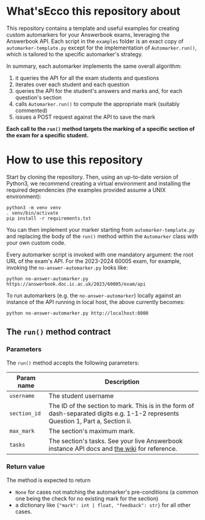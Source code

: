 # What'sEcco this repository about

This repository contains a template and useful examples for creating custom automarkers for your Answerbook exams,
leveraging the Answerbook API. Each script in the `examples` folder is an exact copy of `automarker-template.py` except for
the implementation of `Automarker.run()`, which is tailored to the specific automarker's strategy.

In summary, each automarker implements the same overall algorithm:
1. it queries the API for all the exam students and questions
2. iterates over each student and each question
3. queries the API for the student's answers and marks and, for each question's section
4. calls `Automarker.run()` to compute the appropriate mark (suitably commented)
5. issues a POST request against the API to save the mark

**Each call to the `run()` method targets the marking of a specific section of the exam for a specific student.**

# How to use this repository

Start by cloning the repository. Then, using an up-to-date version of Python3, we recommend creating a virtual environment and installing the required dependencies (the examples provided assume a UNIX environment):
```shell
python3 -m venv venv
. venv/bin/activate
pip install -r requirements.txt
```

You can then implement your marker starting from `automarker-template.py` and replacing the body of the `run()` method within the `Automarker` class
with your own custom code.

Every automarker script is invoked with one mandatory argument: the root URL of the exam's API. For the 2023-2024 60005 exam, for example, invoking the `no-answer-automarker.py` looks like:

```shell
python no-answer-automarker.py https://answerbook.doc.ic.ac.uk/2023/60005/exam/api
```

To run automarkers (e.g. the `no-answer-automarker`) locally against an instance of the API running in local host, the above currently becomes:

```shell
python no-answer-automarker.py http://localhost:8000
```

## The `run()` method contract

### Parameters
The `run()` method accepts the following parameters:

| **Param name** | **Description**                                                                                                                                                                                          |
|----------------|----------------------------------------------------------------------------------------------------------------------------------------------------------------------------------------------------------|
| `username` | The student username                                                                                                                                                                                     |
| `section_id` | The ID of the section to mark. This is in the form of dash-separated digits e.g. 1-1-2 represents Question 1, Part a, Section ii.                                                                        |
| `max_mark` | The section's maximum mark.                                                                                                                                                                              |
| `tasks` | The section's tasks. See your live Answerbook instance API docs and [the wiki](https://github.com/the-answerbook-project/answerbook-api/wiki/Assessment-configuration:-keyword-reference) for reference. |

### Return value

The method is expected to return
- `None` for cases not matching the automarker's pre-conditions (a common one being the check for no existing mark for the section)
- a dictionary like `{"mark": int | float, "feedback": str}` for all other cases.
